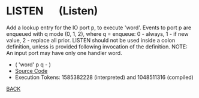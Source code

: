 # LISTEN &emsp; (Listen)
Add a lookup entry for the IO port p, to execute 'word'. Events to port p are enqueued with q mode (0, 1, 2), where q = enqueue: 0 - always, 1 - if new value, 2 - replace all prior. LISTEN should not be used inside a colon definition, unless <name> is provided following invocation of the definition. NOTE: An input port may have only one handler word.
* ( 'word' p q - )
* [Source Code](../words/amc_ext/Listen.cs)
* Execution Tokens: 1585382228 (interpreted) and 1048511316 (compiled)


[BACK](builtins.md#Listen)
